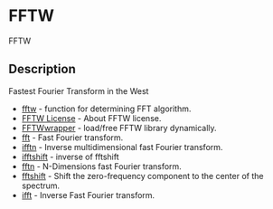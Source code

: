 

# FFTW

FFTW

## Description
Fastest Fourier Transform in the West


* [fftw](fftw.md) - function for determining FFT algorithm.
* [FFTW License](About_FFTW_license.md) - About FFTW license.
* [FFTWwrapper](FFTWwrapper.md) - load/free FFTW library dynamically.
* [fft](fft.md) - Fast Fourier transform.
* [ifftn](ifftn.md) - Inverse multidimensional fast Fourier transform.
* [ifftshift](ifftshift.md) - inverse of fftshift
* [fftn](fftn.md) - N-Dimensions fast Fourier transform.
* [fftshift](fftshift.md) - Shift the zero-frequency component to the center of the spectrum.
* [ifft](ifft.md) - Inverse Fast Fourier transform.



